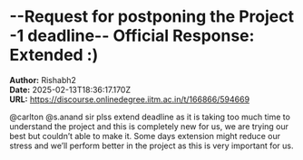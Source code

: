 # --Request for postponing the Project -1 deadline-- Official Response: Extended :)

**Author:** Rishabh2  
**Date:** 2025-02-13T18:36:17.170Z  
**URL:** https://discourse.onlinedegree.iitm.ac.in/t/166866/594669

@carlton @s.anand sir plss extend deadline as it is taking too much time to understand the project and this is completely new for us, we are trying our best but couldn’t able to make it. Some days extension might reduce our stress and we’ll perform better in the project as this is very important for us.
